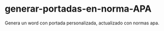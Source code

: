 # generar-portadas-en-norma-APA

Genera un word con portada personalizada, actualizado con normas apa.